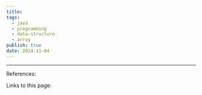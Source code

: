 ```yaml
---
title: 
tags:
  - java
  - programming
  - data-structure
  - array
publish: true
date: 2024-11-04
---
```




---
References: 

Links to this page: 